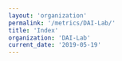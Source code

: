 ```yaml
---
layout: 'organization'
permalink: '/metrics/DAI-Lab/'
title: 'Index'
organization: 'DAI-Lab'
current_date: '2019-05-19'
---
```

